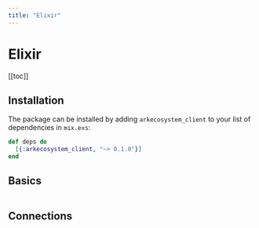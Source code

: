 ```yaml
---
title: "Elixir"
---
```


# Elixir

[[toc]]

## Installation

The package can be installed by adding `arkecosystem_client` to your list of dependencies in `mix.exs`:

```elixir
def deps do
  [{:arkecosystem_client, "~> 0.1.0"}]
end
```

## Basics

```elixir

```

## Connections

```elixir

```
